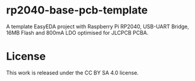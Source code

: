 # rp2040-base-pcb-template
A template EasyEDA project with Raspberry Pi RP2040, USB-UART Bridge, 16MB Flash and 800mA LDO optimised for JLCPCB PCBA.

# License
This work is released under the CC BY SA 4.0 license.
